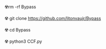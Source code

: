 ☢️rm -rf Bypass

☢️ git clone https://github.com/litonvaujr/Bypass


☢️ cd Bypass

☢️ python3 CCF.py 
